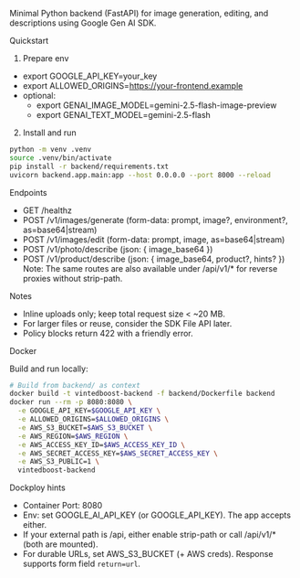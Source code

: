 Minimal Python backend (FastAPI) for image generation, editing, and descriptions using Google Gen AI SDK.

Quickstart

1) Prepare env
- export GOOGLE_API_KEY=your_key
- export ALLOWED_ORIGINS=https://your-frontend.example
- optional:
  - export GENAI_IMAGE_MODEL=gemini-2.5-flash-image-preview
  - export GENAI_TEXT_MODEL=gemini-2.5-flash

2) Install and run

```bash
python -m venv .venv
source .venv/bin/activate
pip install -r backend/requirements.txt
uvicorn backend.app.main:app --host 0.0.0.0 --port 8000 --reload
```

Endpoints
- GET /healthz
- POST /v1/images/generate (form-data: prompt, image?, environment?, as=base64|stream)
- POST /v1/images/edit (form-data: prompt, image, as=base64|stream)
- POST /v1/photo/describe (json: { image_base64 })
- POST /v1/product/describe (json: { image_base64, product?, hints? })
  Note: The same routes are also available under /api/v1/* for reverse proxies without strip-path.

Notes
- Inline uploads only; keep total request size < ~20 MB.
- For larger files or reuse, consider the SDK File API later.
- Policy blocks return 422 with a friendly error.

Docker

Build and run locally:

```bash
# Build from backend/ as context
docker build -t vintedboost-backend -f backend/Dockerfile backend
docker run --rm -p 8080:8080 \
  -e GOOGLE_API_KEY=$GOOGLE_API_KEY \
  -e ALLOWED_ORIGINS=$ALLOWED_ORIGINS \
  -e AWS_S3_BUCKET=$AWS_S3_BUCKET \
  -e AWS_REGION=$AWS_REGION \
  -e AWS_ACCESS_KEY_ID=$AWS_ACCESS_KEY_ID \
  -e AWS_SECRET_ACCESS_KEY=$AWS_SECRET_ACCESS_KEY \
  -e AWS_S3_PUBLIC=1 \
  vintedboost-backend
```

Dockploy hints
- Container Port: 8080
- Env: set GOOGLE_AI_API_KEY (or GOOGLE_API_KEY). The app accepts either.
- If your external path is /api, either enable strip-path or call /api/v1/* (both are mounted).
- For durable URLs, set AWS_S3_BUCKET (+ AWS creds). Response supports form field `return=url`.
